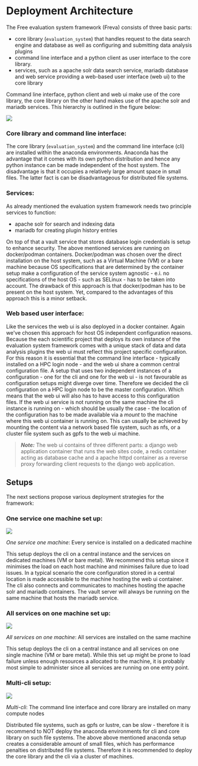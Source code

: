 # Deployment Architecture


The Free evaluation system framework (Freva) consists of three basic parts:


- core library (`evaluation_system`) that handles request to the data search engine and database as well as configuring and submitting data analysis plugins
- command line interface and a python client as user interface to the core library.
- services, such as a apache solr data search service, mariadb database and web service providing a web-based user interface (web ui) to the core library

Command line interface, python client and web ui make use of the core library, the core library on the other hand makes use of the apache solr and mariadb services. This hierarchy is outlined in the figure below:

![](Concept_Map.png)

### Core library and command line interface:

The core library (`evaluation_system`) and the command line interface (cli) are
installed within the anaconda environments. Anaconda has the advantage
that it comes with its own python distribution and hence any python instance
can be made independent of the host system. The disadvantage is that it
occupies a relatively large amount space in small files.
The latter fact is can be disadvantageous for distributed file systems.

### Services:

As already mentioned the evaluation system framework needs two principle services to function:

- apache solr for search and indexing data
- mariadb for creating plugin history entries

On top of that a vault service that stores database login credentials is setup to enhance security.
The above mentioned services are running on docker/podman containers. Docker/podman was chosen over the
direct installation on  the host system, such as a Virtual Machine (VM) or a bare machine
because OS specifications that are determined by the container setup make a
configuration of the service system agnostic - e.i. no specifications of the
host OS - such as SELinux - has to be taken into account.
The drawback of this approach is that docker/podman has to be present on the
host system. Yet, compared to the advantages of this approach this is a
minor setback.


### Web based user interface:

Like the services the web ui is also deployed in a docker container.
Again we've chosen this approach for host OS independent configuration reasons.
Because the each scientific project that deploys its own instance of the
evaluation system framework comes with a unique stack of data and data
analysis plugins the web ui must reflect this project specific configuration.
For this reason it is essential that the command line interface - typically
installed on a HPC login node - and the web ui share a common
central configuration file. A setup that uses two independent instances of a
configuration - one for the cli and one for the web ui - is not favourable as
configuration setups might diverge over time. Therefore we decided the cli
configuration on a HPC login node to be the master configuration. Which means
that the web ui will also has to have access to this configuration files. If
the web ui service is not running on the same machine the cli instance is
running on - which should be usually the case - the location of the configuration
has to be made available via a *mount* to the machine where this web
ui container is running on. This can usually be achieved by mounting the
content via a network based file system, such as nfs, or a cluster file
system such as gpfs to the web ui machine.

> **_Note:_** The web ui contains of three different parts: a django web
application container that runs the web sites code, a redis container acting
as database cache and a apache httpd container as a reverse proxy forwarding
client requests to the django web application.

## Setups
The next sections propose various deployment strategies for the framework:

### One service one machine set up:

![](Topography_1.png)

*One service one machine*: Every service is installed on a dedicated machine


This setup deploys the cli on a central instance and the services on dedicated machines (VM or bare metal).
We recommend this setup since it minimises the load on each host machine and minimises failure due to load issues.
In a typical scenario the core configuration stored in a central location is made accessible to the machine hosting the web ui container.
The cli also connects and communicates to machines hosting the apache solr and mariadb containers.
The vault server will always be running on the same machine that hosts the mariadb service.



### All services on one machine set up:
![](Topography_2.png)

*All services on one machine*: All services are installed on the same machine

This setup deploys the cli on a central instance and all services on one single machine
(VM or bare metal). While this set up might be prone to load failure unless
enough resources a allocated to the machine, it is probably most simple
to administer since all services are running on one entry point.


### Multi-cli setup:

![](Topography_3.png)

*Multi-cli*: The command line interface and core library are installed on many compute nodes


Distributed file systems, such as gpfs or lustre, can be slow - therefore
it is recommend to NOT deploy the anaconda environments for cli and core library on such file systems.
The above above mentioned anaconda setup creates a considerable amount of small
files, which has performance penalties on distributed file systems.
Therefore it is recommended to deploy the core library and the cli via a cluster of machines.
